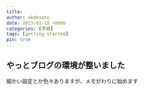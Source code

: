 ```yaml
---
title: 
author: okmksato
date: 2023-01-15 +0800
categories: [準備]
tags: [getting started]
pin: true
---
```


## やっとブログの環境が整いました

細かい設定とか色々ありますが、メモがわりに始めます
 
